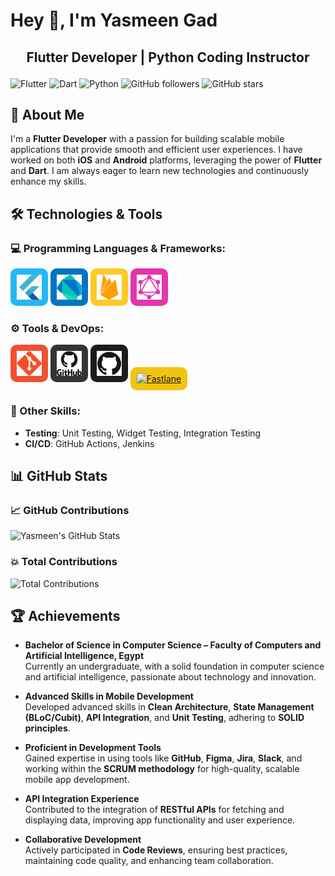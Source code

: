 # Hey 👋, I'm Yasmeen Gad

## <p align="center">**Flutter Developer | Python Coding Instructor**</p>

![Flutter](https://img.shields.io/badge/Flutter-%20%F0%9F%8C%B3-blue)
![Dart](https://img.shields.io/badge/Dart-%20%F0%9F%8C%8E-0175C2)
![Python](https://img.shields.io/badge/Python-%20%F0%9F%8C%8E-blue)
![GitHub followers](https://img.shields.io/github/followers/YasmeenGad?label=Follow&style=social)
![GitHub stars](https://img.shields.io/github/stars/YasmeenGad?affiliations=OWNER&style=social)

## 📍 About Me

I'm a **Flutter Developer** with a passion for building scalable mobile applications that provide smooth and efficient user experiences. I have worked on both **iOS** and **Android** platforms, leveraging the power of **Flutter** and **Dart**. I am always eager to learn new technologies and continuously enhance my skills.

## 🛠️ Technologies & Tools

### 💻 Programming Languages & Frameworks:
<p align="start">
  <a href="#"><img src="https://raw.githubusercontent.com/devicons/devicon/master/icons/flutter/flutter-original.svg" alt="Flutter" width="40" height="40" style="background-color:#25B7F3; padding: 10px; border-radius: 10px;"/></a>
  <a href="#"><img src="https://raw.githubusercontent.com/devicons/devicon/master/icons/dart/dart-original.svg" alt="Dart" width="40" height="40" style="background-color:#0175C2; padding: 10px; border-radius: 10px;"/></a>
  <a href="#"><img src="https://raw.githubusercontent.com/devicons/devicon/master/icons/firebase/firebase-plain.svg" alt="Firebase" width="40" height="40" style="background-color:#FFCA28; padding: 10px; border-radius: 10px;"/></a>
  <a href="#"><img src="https://raw.githubusercontent.com/devicons/devicon/master/icons/graphql/graphql-plain.svg" alt="GraphQL" width="40" height="40" style="background-color:#E535AB; padding: 10px; border-radius: 10px;"/></a>
</p>

### ⚙️ Tools & DevOps:
<p align="start">
  <a href="#"><img src="https://raw.githubusercontent.com/devicons/devicon/master/icons/git/git-original.svg" alt="Git" width="40" height="40" style="background-color:#F05032; padding: 10px; border-radius: 10px;"/></a>
  <a href="#"><img src="https://raw.githubusercontent.com/devicons/devicon/master/icons/github/github-original-wordmark.svg" alt="GitHub" width="40" height="40" style="background-color:#333; padding: 10px; border-radius: 10px;"/></a>
  <a href="#"><img src="https://raw.githubusercontent.com/devicons/devicon/master/icons/github/github-original.svg" alt="GitHub Actions" width="40" height="40" style="background-color:#1C1C1C; padding: 10px; border-radius: 10px;"/></a>
  <a href="#"><img src="https://raw.githubusercontent.com/devicons/devicon/master/icons/fastlane/fastlane-original.svg" alt="Fastlane" width="40" height="40" style="background-color:#F1C40F; padding: 10px; border-radius: 10px;"/></a>
</p>

### 🔧 Other Skills:
- **Testing**: Unit Testing, Widget Testing, Integration Testing
- **CI/CD**: GitHub Actions, Jenkins

## 📊 GitHub Stats

### 📈 GitHub Contributions
![Yasmeen's GitHub Stats](https://github-readme-stats.vercel.app/api?username=YasmeenGad&show_icons=true&count_private=true&theme=radical)

### 💥 Total Contributions
![Total Contributions](https://github-readme-streak-stats.herokuapp.com/?user=YasmeenGad&theme=radical)

## 🏆 Achievements

- **Bachelor of Science in Computer Science – Faculty of Computers and Artificial Intelligence, Egypt**  
  Currently an undergraduate, with a solid foundation in computer science and artificial intelligence, passionate about technology and innovation.

- **Advanced Skills in Mobile Development**  
  Developed advanced skills in **Clean Architecture**, **State Management (BLoC/Cubit)**, **API Integration**, and **Unit Testing**, adhering to **SOLID principles**.

- **Proficient in Development Tools**  
  Gained expertise in using tools like **GitHub**, **Figma**, **Jira**, **Slack**, and working within the **SCRUM methodology** for high-quality, scalable mobile app development.

- **API Integration Experience**  
  Contributed to the integration of **RESTful APIs** for fetching and displaying data, improving app functionality and user experience.

- **Collaborative Development**  
  Actively participated in **Code Reviews**, ensuring best practices, maintaining code quality, and enhancing team collaboration.
